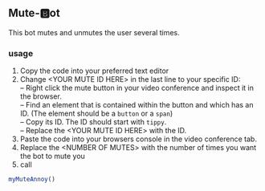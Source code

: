 ## Mute-🅱️ot

This bot mutes and unmutes the user several times.

### usage
1. Copy the code into your preferred text editor
2. Change &lt;YOUR MUTE ID HERE&gt; in the last line to your specific ID:<br>
&ndash; Right click the mute button in your video conference and inspect it in the browser.<br>
&ndash; Find an element that is contained within the button and which has an ID. (The element should be a `button` or a `span`)<br>
&ndash; Copy its ID. The ID should start with `tippy`.<br>
&ndash; Replace the &lt;YOUR MUTE ID HERE&gt; with the ID.<br>
3. Paste the code into your browsers console in the video conference tab.
4. Replace the &lt;NUMBER OF MUTES&gt; with the number of times you want the bot to mute you
5. call
```js
myMuteAnnoy()
```
